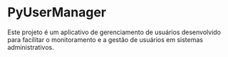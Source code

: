 # PyUserManager
Este projeto é um aplicativo de gerenciamento de usuários desenvolvido para facilitar o monitoramento e a gestão de usuários em sistemas administrativos.
